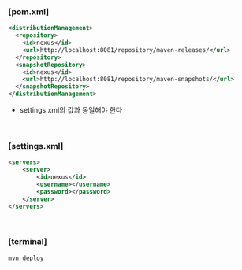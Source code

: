 
### [pom.xml]
```xml
<distributionManagement>
  <repository>
    <id>nexus</id>
    <url>http://localhost:8081/repository/maven-releases/</url>
  </repository>
  <snapshotRepository>
    <id>nexus</id>
    <url>http://localhost:8081/repository/maven-snapshots/</url>
  </snapshotRepository>
</distributionManagement>
```
* settings.xml의 <id>값과 동일해야 한다

<br>

### [settings.xml]
```xml
<servers>
    <server>
        <id>nexus</id>
        <username></username>
        <password></password>
    </server>
</servers>
```

<br>

### [terminal]
```bash
mvn deploy
```
